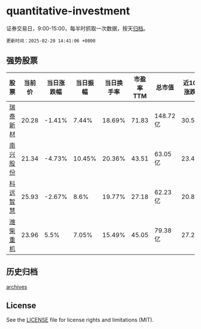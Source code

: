 # quantitative-investment

证券交易日，9:00-15:00，每半时抓取一次数据，按天[归档](archives)。

`更新时间：2025-02-20 14:41:06 +0800`

## 强势股票

|股票|当前价|当日涨跌幅|当日振幅|当日换手率|市盈率TTM|总市值|近10日涨跌幅|
|----|----|----|----|----|----|----|----|
|[瑞泰新材](https://xueqiu.com/S/SZ301238)|20.28|-1.41%|7.44%|18.69%|71.83|148.72亿|30.59%|
|[南兴股份](https://xueqiu.com/S/SZ002757)|21.34|-4.73%|10.45%|20.36%|43.51|63.05亿|23.42%|
|[科远智慧](https://xueqiu.com/S/SZ002380)|25.93|-2.67%|8.6%|19.77%|27.18|62.23亿|20.83%|
|[潍柴重机](https://xueqiu.com/S/SZ000880)|23.96|5.5%|7.05%|15.49%|45.05|79.38亿|27.24%|

## 历史归档

[archives](archives)

## License

See the [LICENSE](LICENSE) file for license rights and limitations (MIT).